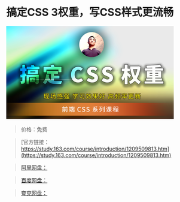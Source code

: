 # 搞定CSS 3权重，写CSS样式更流畅

![img](../../../assets/study163/free/ab49cc1a783e4c7a8a3b5e9745d36c5e.png)

> 价格：免费

> [官方链接：https://study.163.com/course/introduction/1209509813.htm](https://study.163.com/course/introduction/1209509813.htm)

> [阿里网盘：]()

> [百度网盘：]()

> [夸克网盘：]()
